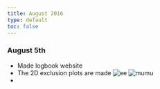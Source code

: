 ```yaml
---
title: August 2016
type: default
toc: false
---
```



### August 5th

 * Made logbook website
 * The 2D exclusion plots are made  ![ee](http://phansen.web.cern.ch/phansen/wr-plots/lim2dWReejj_SHv19800toys_limit.png) ![mumu](http://phansen.web.cern.ch/phansen/wr-plots/lim2dWRmumujj_SHv19800toys_limit.png)
 * 

